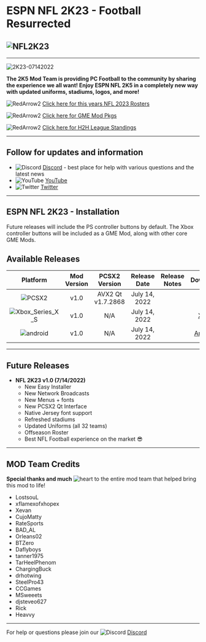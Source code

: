 # ESPN NFL 2K23 - Football Resurrected

## ![NFL2K23](https://user-images.githubusercontent.com/69597675/172192229-e194ff6d-7e77-4fb6-bf1c-cdc124283313.png)
-----
![2K23-07142022](https://user-images.githubusercontent.com/69597675/179020721-2dcf8f4a-7508-4604-8bca-f86a706bd09f.jpg)

**The 2K5 Mod Team is providing PC Football to the community by sharing the experience we all want! Enjoy ESPN NFL 2K5 in a completely new way with updated uniforms, stadiums, logos, and more!**

![RedArrow2](https://user-images.githubusercontent.com/69597675/125669440-bcf4c873-527c-4524-9426-9488c71fbbde.png)
[Click here for this years NFL 2023 Rosters](https://github.com/lostsoul63b/NFL-2K23/blob/main/files/Ratings.md)

![RedArrow2](https://user-images.githubusercontent.com/69597675/125669440-bcf4c873-527c-4524-9426-9488c71fbbde.png)
[Click here for GME Mod Pkgs](https://github.com/lostsoul63b/NFL-2K23/blob/main/files/gme.md)

![RedArrow2](https://user-images.githubusercontent.com/69597675/125669440-bcf4c873-527c-4524-9426-9488c71fbbde.png)
[Click here for H2H League Standings](https://bit.ly/3OscwoO)

---------
## Follow for updates and information
* ![Discord](https://user-images.githubusercontent.com/69597675/124640725-d1e88980-de5b-11eb-926d-ec5f55b19a62.png) [Discord](https://discord.gg/sBVXzYb) - best place for help with various questions and the latest news
* ![YouTube](https://user-images.githubusercontent.com/69597675/124641345-9b5f3e80-de5c-11eb-80e3-4dc5fabc4137.png) [YouTube](https://www.youtube.com/lostsoul63b)
* ![Twitter](https://user-images.githubusercontent.com/69597675/124641220-71a61780-de5c-11eb-8bd9-0c8c3ad46949.png) [Twitter](https://twitter.com/blostsou)
---------
## ESPN NFL 2K23 - Installation
Future releases will include the PS controller buttons by default. The Xbox controller buttons will be included as a GME Mod, along with other core GME Mods.

## Available Releases
| Platform | Mod Version | PCSX2 Version | Release Date  | Release Notes | Download | Tutorial |
| :-------------: | :-------------: | :-------------: | :-------------: | :-------------: | :-------------: |  :-------------: |
| ![PCSX2](https://user-images.githubusercontent.com/69597675/124647169-9baf0800-de63-11eb-974c-a7a4b2aecc1d.png) | v1.0 | AVX2 Qt v1.7.2868 | July 14, 2022  |   | [PC](https://www.mediafire.com/file/4ggva7ke7a1nrum/NFL2K23_v1.0_Setup.exe/file) | [Tutorial](https://youtu.be/ue1jz1c-GhY) |
| ![Xbox_Series_X_S](https://user-images.githubusercontent.com/69597675/155858271-c6788630-e7c0-47bb-8138-018d2d3db0c1.png) | v1.0 | N/A | July 14, 2022|  | [Xbox](https://www.mediafire.com/file/vhz3bkfhwf6f3et/NFL2K23_XSX.zip/file) | [Tutorial](https://youtu.be/VT6Xvg5YHWo) |
| ![android](https://user-images.githubusercontent.com/69597675/177371512-f864b1cc-8ad2-470c-a3be-7983edbb3f19.png) | v1.0 | N/A | July 14, 2022|  | [Android](https://www.mediafire.com/file/x7wg0yldkfy35qe/NFL2K23_Android.zip/file) | [Tutorial](https://youtu.be/uWMSRrcT554) |

---------
## Future Releases
* **NFL 2K23 v1.0 (7/14/2022)**
  * New Easy Installer
  * New Network Broadcasts
  * New Menus + fonts
  * New PCSX2 Qt Interface
  * Native Jersey font support
  * Refreshed stadiums
  * Updated Uniforms (all 32 teams)
  * Offseason Roster
  * Best NFL Football experience on the market :sunglasses:﻿ 

---------
## MOD Team Credits
**Special thanks and much** ![heart](https://user-images.githubusercontent.com/69597675/125808838-b20315aa-b53f-41a2-b31a-691d685fb1df.png) to the entire mod team that helped bring this mod to life!
* LostsouL
* xflamexofxhopex
* Xevan
* CujoMatty
* RateSports
* BAD_AL
* Orleans02 
* BTZero
* Daflyboys
* tanner1975
* TarHeelPhenom
* ChargingBuck
* drhotwing
* SteelPro43
* CCGames
* MSweeets
* djsteveo627
* Rick
* Heavvy

---------
For help or questions please join our ![Discord](https://user-images.githubusercontent.com/69597675/124640725-d1e88980-de5b-11eb-926d-ec5f55b19a62.png) [Discord](https://discord.gg/sBVXzYb)
